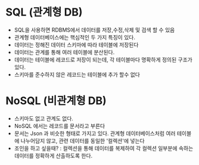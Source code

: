 # SQL (관계형 DB)

- SQL을 사용하면 RDBMS에서 데이터를 저장,수정,삭제 및 검색 할 수 있음
- 관계형 데이터베이스에는 핵심적인 두 가지 특징이 있다.
- 데이터는 정해진 데이터 스키마에 따라 테이블에 저장된다
- 데이터는 관계를 통해 여러 테이블에 분산된다.
- 데이터는 테이블에 레코드로 저장이 되는데, 각 테이블마다 명확하게 정의된 구조가 있다.
- 스키마를 준수하지 않은 레코드는 테이블에 추가 할수 없다

# NoSQL (비관계형 DB)

- 스키마도 없고 관계도 없다.
- NoSQL 에서는 레코드를 문서라고 부른다
- 문서는 Json 과 비슷한 형태로 가지고 있다. 관계형 데이터베이스처럼 여러 테이블에 나누어담지 않고, 관련 데이터를 동일한 '컬렉션'에 넣는다
- 조인을 하고 싶을때? : 컬렉션을 통해 데이터를 복제하여 각 컬렉션 일부분에 속하는 데이터를 정확하게 산출하도록 한다.
